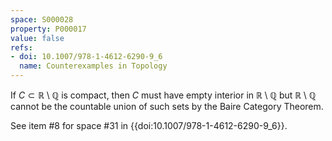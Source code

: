 ```yaml
---
space: S000028
property: P000017
value: false
refs:
- doi: 10.1007/978-1-4612-6290-9_6
  name: Counterexamples in Topology
---
```


If $C \subset \mathbb{R}\setminus\mathbb{Q}$ is compact, then $C$ must have empty interior in $\mathbb{R}\setminus\mathbb{Q}$ but $\mathbb{R}\setminus\mathbb{Q}$ cannot be the countable union of such sets by the Baire Category Theorem.

See item #8 for space #31 in {{doi:10.1007/978-1-4612-6290-9_6}}.
